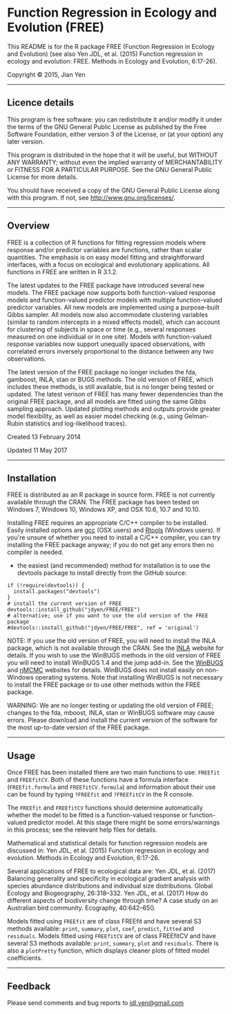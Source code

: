 # Function Regression in Ecology and Evolution (FREE)

This README is for the R package FREE (Function Regression in Ecology and Evolution) (see also
Yen JDL, et al. (2015) Function regression in ecology and evolution: FREE. Methods in Ecology and Evolution, 6:17-26).

Copyright &copy; 2015, Jian Yen

*****

## Licence details
This program is free software: you can redistribute it and/or modify
it under the terms of the GNU General Public License as published by
the Free Software Foundation, either version 3 of the License, or
(at your option) any later version.

This program is distributed in the hope that it will be useful,
but WITHOUT ANY WARRANTY; without even the implied warranty of
MERCHANTABILITY or FITNESS FOR A PARTICULAR PURPOSE.  See the
GNU General Public License for more details.

You should have received a copy of the GNU General Public License
along with this program.  If not, see <http://www.gnu.org/licenses/>.

*****

## Overview
FREE is a collection of R functions for fitting regression models where response and/or predictor variables are functions, rather than scalar quantities. The emphasis is on easy model fitting and straightforward interfaces, with a focus on ecological and evolutionary applications. All functions in FREE are written in R 3.1.2.

The latest updates to the FREE package have introduced several new models. The FREE package now supports both function-valued response models and function-valued predictor models with multiple function-valued predictor variables. All new models are implemented using a purpose-built Gibbs sampler. All models now also accommodate clustering variables (similar to random intercepts in a mixed effects model), which can account for clustering of subjects in space or time (e.g., several responses measured on one individual or in one site). Models with function-valued response variables now support unequally spaced observations, with correlated errors inversely proportional to the distance between any two observations.

The latest version of the FREE package no longer includes the fda, gamboost, INLA, stan or BUGS methods. The old version of FREE, which includes these methods, is still available, but is no longer being tested or updated.  The latest verison of FREE has many fewer dependencies than the original FREE package, and all models are fitted using the same Gibbs sampling approach. Updated plotting methods and outputs provide greater model flexibility, as well as easier model checking (e.g., using Gelman-Rubin statistics and log-likelihood traces).


Created 13 February 2014

Updated 11 May 2017

*****

## Installation
FREE is distributed as an R package in source form. FREE is not currently available through the CRAN. The FREE package has been tested on Windows 7, Windows 10, Windows XP, and OSX 10.6, 10.7 and 10.10.

Installing FREE requires an appropriate C/C++ compiler to be installed. Easily installed options are [gcc](https://github.com/kennethreitz/osx-gcc-installer/) (OSX users) and [Rtools](https://github.com/stan-dev/rstan/wiki/Install-Rtools-for-Windows) (Windows users). If you're unsure of whether you need to install a C/C++ compiler, you can try installing the FREE package anyway; if you do not get any errors then no compiler is needed.

- the easiest (and recommended) method for installation is to use the devtools package to install directly from the GitHub source:
```
if (!require(devtools)) {
  install.packages("devtools")
}
# install the current version of FREE
devtools::install_github("jdyen/FREE/FREE")
# alternative; use if you want to use the old version of the FREE package
#devtools::install_github("jdyen/FREE/FREE", ref = 'original')
```

NOTE: If you use the old version of FREE, you will need to install the INLA package, which is not available through the CRAN. See the [INLA](http://www.r-inla.org) website for details. If you wish to use the WinBUGS methods in the old version of FREE you will need to install WinBUGS 1.4 and the jump add-in. See the [WinBUGS](http://www2.mrc-bsu.cam.ac.uk/bugs/) and [rjMCMC](http://www.winbugs-development.org.uk/rjmcmc.html) websites for details. WinBUGS does not install easily on non-Windows operating systems. Note that installing WinBUGS is not necessary to install the FREE package or to use other methods within the FREE package.

WARNING: We are no longer testing or updating the old version of FREE; changes to the fda, mboost, INLA, stan or WinBUGS software may cause errors. Please download and install the current version of the software for the most up-to-date version of the FREE package.

*****

## Usage
Once FREE has been installed there are two main functions to use: `FREEfit` and `FREEfitCV`. Both of these functions have a formula interface (`FREEfit.formula` and `FREEfitCV.formula`) and information about their use can be found by typing `?FREEfit` and `?FREEfitCV` in the R console.

The `FREEfit` and `FREEfitCV` functions should determine automatically whether the model to be fitted is a function-valued response or function-valued predictor model. At this stage there might be some errors/warnings in this process; see the relevant help files for details.

Mathematical and statistical details for function regression models are discussed in:
Yen JDL, et al. (2015) Function regression in ecology and evolution. Methods in Ecology and Evolution, 6:17-26.

Several applications of FREE to ecological data are:
Yen JDL, et al. (2017) Balancing generality and specificity in ecological gradient analysis with species abundance distributions and individual size distributions. Global Ecology and Biogeography, 26:318–332.
Yen JDL, et al. (2017) How do different aspects of biodiversity change through time? A case study on an Australian bird community. Ecography, 40:642–650.

Models fitted using `FREEfit` are of class FREEfit and have several S3 methods available: `print`, `summary`, `plot`, `coef`, `predict`, `fitted` and `residuals`. Models fitted using `FREEfitCV` are of class FREEfitCV and have several S3 methods available: `print`, `summary`, `plot` and `residuals`. There is also a `plotPretty` function, which displays cleaner plots of fitted model coefficients.

*****

## Feedback
Please send comments and bug reports to
<jdl.yen@gmail.com>
